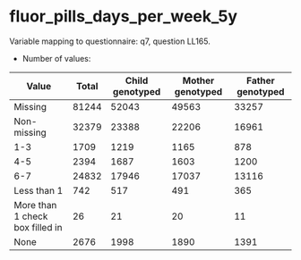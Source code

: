 # fluor_pills_days_per_week_5y
Variable mapping to questionnaire: q7, question LL165.
- Number of values:

| Value | Total | Child genotyped | Mother genotyped | Father genotyped |
| ----- | ----- | --------------- | ---------------- | ---------------- |
| Missing | 81244 | 52043 | 49563 | 33257 |
| Non-missing | 32379 | 23388 | 22206 | 16961 |
| 1-3 | 1709 | 1219 | 1165 |878 |
| 4-5 | 2394 | 1687 | 1603 |1200 |
| 6-7 | 24832 | 17946 | 17037 |13116 |
| Less than 1 | 742 | 517 | 491 |365 |
| More than 1 check box filled in | 26 | 21 | 20 |11 |
| None | 2676 | 1998 | 1890 |1391 |



